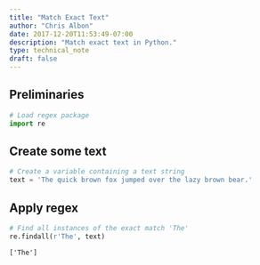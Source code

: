 ```yaml
---
title: "Match Exact Text"
author: "Chris Albon"
date: 2017-12-20T11:53:49-07:00
description: "Match exact text in Python."
type: technical_note
draft: false
---
```

## Preliminaries


```python
# Load regex package
import re
```

## Create some text


```python
# Create a variable containing a text string
text = 'The quick brown fox jumped over the lazy brown bear.'
```

## Apply regex


```python
# Find all instances of the exact match 'The'
re.findall(r'The', text)
```




    ['The']


